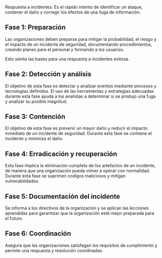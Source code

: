 Respuesta a incidentes: Es el rápido intento de identificar un ataque, contener el daño y corregir los efectos de una fuga de información. 

## Fase 1: Preparación 

Las organizaciones deben preparse para mitigar la probabilidad, el riesgo y el impacto de un incidente de seguridad, documentando procedimientos, creando planes para el personal y formando a los usuarios. 

Esto sienta las bases para una respuesta a incidentes exitosa. 

## Fase 2: Detección y análisis

El objetivo de esta fase es detectar y analizar eventos mediante procesos y tecnologías definidos. El uso de las herramientas y estrategias adecuadas durante esta fase ayuda a los analistas a determinar si se produjo una fuga y analizar su posible magnitud. 

## Fase 3: Contención

El objetivo de esta fase es prevenir un mayor daño y reducir el impacto inmediato de un incidente de seguridad. Durante esta fase se contiene el incidente y minimiza el daño. 

## Fase 4: Erradicación y recuperación

Esta fase implica la eliminación completa de los artefactos de un incidente, de manera que una organización pueda volver a operar con normalidad. Durante esta fase se suprimen codigos maliciosos y mitigan vulnerabilidades. 

## Fase 5: Documentación del incidente

Se informa a los directivos de la organización y se aplican las lecciones aprendidas para garantizar que la organización esté mejor preparada para el futuro. 

## Fase 6: Coordinación

Asegura que las organizaciones satisfagan los requisitos de cumplimiento y permite una respuesta y resolución coordinadas. 
